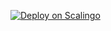 [![Deploy on Scalingo](https://cdn.scalingo.com/deploy/button.svg)](https://dashboard.scalingo.com/create/app?source=https://github.com/tArogoD/scx1#main)
